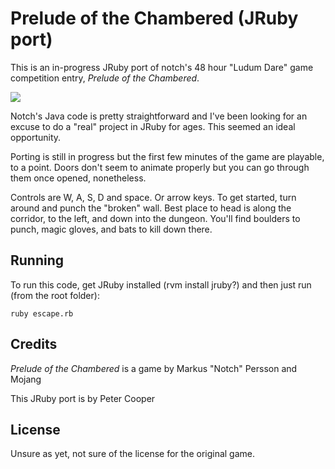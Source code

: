 # Prelude of the Chambered (JRuby port)

This is an in-progress JRuby port of notch's 48 hour "Ludum Dare" game competition entry, _Prelude of the Chambered_.

![](http://no.gd/m/potc-20110823-230659.jpg)

Notch's Java code is pretty straightforward and I've been looking for an excuse to do a "real" project in JRuby for ages. This seemed an ideal opportunity.

Porting is still in progress but the first few minutes of the game are playable, to a point. Doors don't seem to animate properly but you can go through them once opened, nonetheless.

Controls are W, A, S, D and space. Or arrow keys. To get started, turn around and punch the "broken" wall. Best place to head is along the corridor, to the left, and down into the dungeon. You'll find boulders to punch, magic gloves, and bats to kill down there.

## Running

To run this code, get JRuby installed (rvm install jruby?) and then just run (from the root folder):

    ruby escape.rb
    
## Credits

_Prelude of the Chambered_ is a game by Markus "Notch" Persson and Mojang

This JRuby port is by Peter Cooper

## License

Unsure as yet, not sure of the license for the original game.